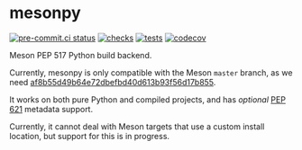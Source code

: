 # mesonpy

[![pre-commit.ci status](https://results.pre-commit.ci/badge/github/FFY00/mesonpy/main.svg)](https://results.pre-commit.ci/latest/github/FFY00/mesonpy/main)
[![checks](https://github.com/FFY00/mesonpy/actions/workflows/checks.yml/badge.svg)](https://github.com/FFY00/mesonpy/actions/workflows/checks.yml)
[![tests](https://github.com/FFY00/mesonpy/actions/workflows/tests.yml/badge.svg)](https://github.com/FFY00/mesonpy/actions/workflows/tests.yml)
[![codecov](https://codecov.io/gh/FFY00/mesonpy/branch/main/graph/badge.svg?token=xcb2u2YvVk)](https://codecov.io/gh/FFY00/mesonpy)

Meson PEP 517 Python build backend.

Currently, mesonpy is only compatible with the Meson `master` branch, as we need [af8b55d49b64e72dbefbd40d613b93f56d17b855](https://github.com/mesonbuild/meson/commit/af8b55d49b64e72dbefbd40d613b93f56d17b855).

It works on both pure Python and compiled projects, and has *optional*
[PEP 621](https://www.python.org/dev/peps/pep-0621/) metadata support.

Currently, it cannot deal with Meson targets that use a custom install location,
but support for this is in progress.
